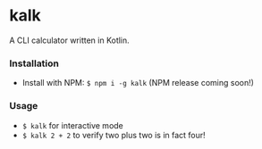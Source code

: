 # kalk

A CLI calculator written in Kotlin.

### Installation

- Install with NPM: `$ npm i -g kalk` (NPM release coming soon!)

### Usage

- `$ kalk` for interactive mode
- `$ kalk 2 + 2` to verify two plus two is in fact four!